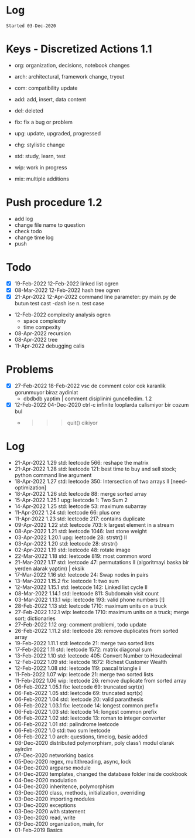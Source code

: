 # Log
`Started 03-Dec-2020`

# Keys - Discretized Actions 1.1
- org: organization, decisions, notebook changes
- arch: architectural, framework change, tryout

- com: compatibility update
- add: add, insert, data content

- del: deleted
- fix: fix a bug or problem
- upg: update, upgraded, progressed
- chg: stylistic change

- std: study, learn, test
- wip: work in progress
- mix: multiple additions

# Push procedure 1.2
- add log
- change file name to question
- check todo
- change time log
- push

# Todo
- [x] 19-Feb-2022 12-Feb-2022 linked list ogren
- [x] 08-Mar-2022 12-Feb-2022 hash tree ogren
- [x] 21-Apr-2022 12-Apr-2022 command line parameter: py main.py de butun test cast -dash ise n. test case
- 12-Feb-2022 complexity analysis ogren
    - space complexity
    - time compexity
- 08-Apr-2022 recursion
- 08-Apr-2022 tree
- 11-Apr-2022 debugging calis

# Problems
- [x] 27-Feb-2022 18-Feb-2022 vsc de comment color cok karanlik gorunmuyor biraz aydinlat
    - dbdbdb yaptim | comment disiplinini guncelledim. 1.2
- [x] 12-Feb-2022 04-Dec-2020 ctrl-c infinite looplarda calismiyor bir cozum bul
    - >>> quit() cikiyor

# Log
- 21-Apr-2022 1.29      std: leetcode 566: reshape the matrix
- 21-Apr-2022 1.28      std: leetcode 121: best time to buy and sell stock; python command line argument
- 18-Apr-2022 1.27      std: leetcode 350: Intersection of two arrays II [need-optimization]
- 18-Apr-2022 1.26      std: leetcode 88: merge sorted array
- 15-Apr-2022 1.25.1    upg: leetcode 1: Two Sum 2
- 14-Apr-2022 1.25      std: leetcode 53: maximum subarray
- 11-Apr-2022 1.24      std: leetcode 66: plus one
- 11-Apr-2022 1.23      std: leetcode 217: contains duplicate
- 09-Apr-2022 1.22      std: leetcode 703: k largest element in a stream
- 08-Apr-2022 1.21      std: leetcode 1046: last stone weight
- 03-Apr-2022 1.20.1    upg: leetcode 28: strstr() II
- 03-Apr-2022 1.20      std: leetcode 28: strstr()
- 02-Apr-2022 1.19      std: leetcode 48: rotate image
- 22-Mar-2022 1.18      std: leetcode 819: most common word
- 21-Mar-2022 1.17      std: leetcode 47: permutations II (algoritmayi baska bir yerden alarak yaptim) | eksik
- 17-Mar-2022 1.16      std: leetcode 24: Swap nodes in pairs
- 13-Mar-2022 1.15.2    fix: leetcode 1: two sum
- 12-Mar-2022 1.15.1    std: leetcode 142: Linked list cycle II 
- 08-Mar-2022 1.14.1    std: leetcode 811: Subdomain visit count
- 03-Mar-2022 1.13.1    wip: leetcode 193: valid phone numbers [!]
- 28-Feb-2022 1.13      std: leetcode 1710: maximum units on a truck
- 27-Feb-2022 1.12.1    wip: leetcode 1710: maximum units on a truck; merge sort; dictionaries
- 27-Feb-2022 1.12      org: comment problemi, todo update
- 26-Feb-2022 1.11.2    std: leetcode 26: remove duplicates from sorted array
- 19-Feb-2022 1.11.1    std: leetcode 21: merge two sorted lists
- 17-Feb-2022 1.11      std: leetcode 1572: matrix diagonal sum
- 13-Feb-2022 1.10      std: leetcode 405: Convert Number to Hexadecimal
- 12-Feb-2022 1.09      std: leetcode 1672: Richest Customer Wealth
- 12-Feb-2022 1.08      std: leetcode 119: pascal triangle ii
- 11-Feb-2022 1.07      wip: leetcode 21: merge two sorted lists
- 11-Feb-2022 1.06      wip: leetcode 26: remove duplicate from sorted array 
- 06-Feb-2022 1.05.1    fix: leetcode 69: truncated sqrt(x)
- 06-Feb-2022 1.05      std: leetcode 69: truncated sqrt(x)
- 06-Feb-2022 1.04      std: leetcode 20: valid paranthesis
- 06-Feb-2022 1.03.1    fix: leetcode 14: longest common prefix
- 06-Feb-2022 1.03  std: leetcode 14: longest common prefix
- 06-Feb-2022 1.02  std: leetcode 13: roman to integer converter
- 06-Feb-2022 1.01  std: palindrome leetcode
- 06-Feb-2022 1.0   std: two sum leetcode
- 06-Feb-2022 1.0   arch: questions, timelog, basic added
- 08-Dec-2020 distributed polymorphism, poly class'i modul olarak ayirdim
- 07-Dec-2020 networking basics
- 05-Dec-2020 regex, multithreading, async, lock
- 04-Dec-2020 argparse module
- 04-Dec-2020 templates, changed the database folder inside cookbook
- 04-Dec-2020 modulation
- 04-Dec-2020 inheritence, polymorphism
- 03-Dec-2020 class, methods, initialization, overriding
- 03-Dec-2020 importing modules
- 03-Dec-2020 exceptions
- 03-Dec-2020 with statement
- 03-Dec-2020 read, write
- 03-Dec-2020 organization, main, for
- 01-Feb-2019 Basics
